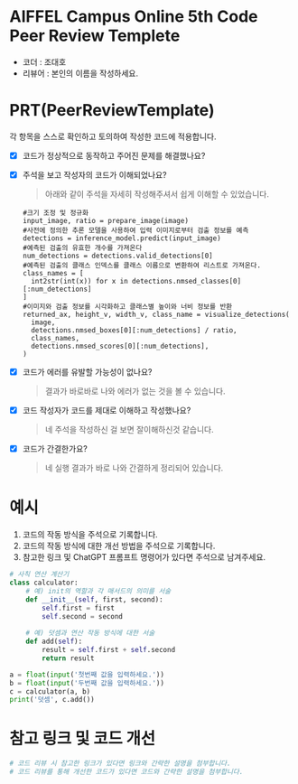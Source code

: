 # AIFFEL Campus Online 5th Code Peer Review Templete
- 코더 :  조대호
- 리뷰어 : 본인의 이름을 작성하세요.


# PRT(PeerReviewTemplate) 
각 항목을 스스로 확인하고 토의하여 작성한 코드에 적용합니다.

- [X] 코드가 정상적으로 동작하고 주어진 문제를 해결했나요?
  
- [X] 주석을 보고 작성자의 코드가 이해되었나요?
  > 아래와 같이 주석을 자세히 작성해주셔서 쉽게 이해할 수 있었습니다.
  ```
  #크기 조정 및 정규화
  input_image, ratio = prepare_image(image)
  #사전에 정의한 추론 모델을 사용하여 입력 이미지로부터 검출 정보를 예측
  detections = inference_model.predict(input_image)
  #예측된 검출의 유효한 개수를 가져온다
  num_detections = detections.valid_detections[0]
  #예측된 검출의 클래스 인덱스를 클래스 이름으로 변환하여 리스트로 가져온다.
  class_names = [
    int2str(int(x)) for x in detections.nmsed_classes[0][:num_detections]
  ]
  #이미지와 검출 정보를 시각화하고 클래스별 높이와 너비 정보를 반환
  returned_ax, height_v, width_v, class_name = visualize_detections(
    image,
    detections.nmsed_boxes[0][:num_detections] / ratio,
    class_names,
    detections.nmsed_scores[0][:num_detections],
  )
  ```
- [X] 코드가 에러를 유발할 가능성이 없나요?
  > 결과가 바로바로 나와 에러가 없는 것을 볼 수 있습니다.
- [X] 코드 작성자가 코드를 제대로 이해하고 작성했나요?
  > 네 주석을 작성하신 걸 보면 잘이해하신것 같습니다.
- [X] 코드가 간결한가요?
  > 네 실행 결과가 바로 나와 간결하게 정리되어 있습니다.

# 예시
1. 코드의 작동 방식을 주석으로 기록합니다.
2. 코드의 작동 방식에 대한 개선 방법을 주석으로 기록합니다.
3. 참고한 링크 및 ChatGPT 프롬프트 명령어가 있다면 주석으로 남겨주세요.
```python
# 사칙 연산 계산기
class calculator:
    # 예) init의 역할과 각 매서드의 의미를 서술
    def __init__(self, first, second):
        self.first = first
        self.second = second
    
    # 예) 덧셈과 연산 작동 방식에 대한 서술
    def add(self):
        result = self.first + self.second
        return result

a = float(input('첫번째 값을 입력하세요.')) 
b = float(input('두번째 값을 입력하세요.')) 
c = calculator(a, b)
print('덧셈', c.add()) 
```

# 참고 링크 및 코드 개선
```python
# 코드 리뷰 시 참고한 링크가 있다면 링크와 간략한 설명을 첨부합니다.
# 코드 리뷰를 통해 개선한 코드가 있다면 코드와 간략한 설명을 첨부합니다.
```
